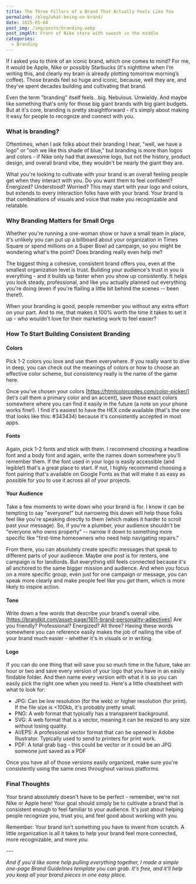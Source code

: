 ```yaml
---
title: The Three Pillars of a Brand That Actually Feels Like You
permalink: /blog/what-being-on-brand/
date: 2025-05-04
post_img: /img/posts/branding.webp
post_imgAlt: Front of Nike store with swoosh in the middle
categories:
  - Branding
---
```

If I asked you to think of an iconic brand, which one comes to mind? For me, it would be Apple, Nike or possibly Starbucks (it's nighttime when I'm writing this, and clearly my brain is already plotting tomorrow morning’s coffee). Those brands feel so huge and iconic, because, well they are, and they've spent decades building and cultivating that brand. 

Even the term "branding" itself feels...big. Nebulous. Unwieldy. And maybe like something that's only for those big giant brands with big giant budgets. But at it's core, branding is pretty straightforward - it's simply about making it easy for people to recognize and connect with you. 

### What is branding?

Oftentimes, when I ask folks about their branding I hear, "well, we have a logo" or "ooh we like this shade of blue," but branding is more than logos and colors - if Nike only had that awesome logo, but not the history, product design, and overall brand vibe, they wouldn't be nearly the giant they are. 

What you're looking to cultivate with your brand is an overall feeling people get when they interact with you. Do you want them to feel confident? Energized? Understood? Worried? This may start with your logo and colors, but extends to every interaction folks have with your brand. Your brand is that combinations of visuals and voice that make you recognizable and relatable. 

### Why Branding Matters for Small Orgs

Whether you're running a one-woman show or have a small team in place, it's unlikely you can put up a billboard about your organization in Times Square or spend millions on a Super Bowl ad campaign, so you might be wondering what's the point? Does branding really even help me?

The biggest thing a cohesive, consistent brand offers you, even at the smallest organization level is trust. Building your audience's trust in you is everything - and it builds up faster when you show up consistently. It helps you look steady, professional, and like you actually planned out everything you're doing (even if you're flailing a little bit behind the scenes -- been there!). 

When your branding is good, people remember you without any extra effort on your part. And to me, that makes it 100% worth the time it takes to set it up - who wouldn't love for their marketing work to feel easier?

### How To Start Building Consistent Branding

#### Colors

Pick 1-2 colors you love and use them everywhere. If you really want to dive in deep, you can check out the meanings of colors or how to choose an effective color scheme, but consistency really is the name of the game here.

Once you've chosen your colors \[https://htmlcolorcodes.com/color-picker/] (let's call them a primary color and an accent), save those exact colors somewhere where you can find it easily in the future (a note on your phone works fine!). I find it's easiest to have the HEX code available (that's the one that looks like this: #343434) because it's consistently accepted in most apps.

#### Fonts

Again, pick 1-2 fonts and stick with them. I recommend choosing a headline font and a body font and again, write the names down somewhere you'll remember them. If the font used in your logo is easily accessible (and legible!) that's a great place to start. If not, I highly recommend choosing a font pairing that's available on Google Fonts as that will make it as easy as possible for you to use it across all of your projects.

#### Your Audience

Take a few moments to write down who your brand is for. I know it can be tempting to say "everyone!" but narrowing this down will help those folks feel like you're speaking directly to them (which makes it harder to scroll past your message). So, if you're a plumber, your audience shouldn't be "everyone who owns property" -- narrow it down to something more specific like "first-time homeowners who need help navigating repairs."

From there, you can absolutely create specific messages that speak to different parts of your audience. Maybe one post is for renters, one campaign is for landlords. But everything still feels connected because it's all anchored to the same bigger mission and audience. And when you focus on a more specific group, even just for one campaign or message, you can speak more clearly and make people feel like you *get* them, which is more likely to inspire action.

#### Tone

Write down a few words that describe your brand's overall vibe. \[https://brandkit.com/asset-page/1611-brand-personality-adjectives] Are you friendly? Professional? Energized? All three? Having these words somewhere you can reference easily makes the job of nailing the vibe of your brand much easier - whether it's in visuals or in writing.

#### Logo

If you can do one thing that will save you so much time in the future, take an hour or two and save every version of your logo that you have in an easily findable folder. And then name every version with what it is so you can easily pick the right one when you need to. Here's a little cheatsheet with what to look for:

* JPG: Can be low resolution (for the web) or higher resolution (for print). If the file size is <100kb, it's probably pretty small. 
* PNG: A web format that typically has a transparent background.
* SVG: A web format that is a vector, meaning it can be resized to any size without losing quality.
* AI/EPS: A professional vector format that can be opened in Adobe Illustrator. Typically used to send to printers for print work.
* PDF: A total grab bag - this could be vector or it could be an JPG someone just saved as a PDF

Once you have all of those versions easily organized, make sure you're consistently using the same ones throughout various platforms. 

### Final Thoughts

Your brand absolutely doesn't have to be perfect - remember, we're not Nike or Apple here! Your goal should simply be to cultivate a brand that is consistent enough to feel familiar to your audience. It's just about helping people recognize you, trust you, and feel good about working with you. 

Remember: Your brand isn’t something you have to invent from scratch. A little organization is all it takes to help your brand feel more connected, more recognizable, and more *you.*

*\---*

*And if you'd like some help pulling everything together, I made a simple one-page Brand Guidelines template you can grab. It's free, and it’ll help you keep all your brand pieces in one easy place.*
